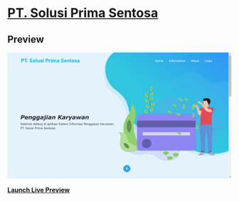 # [PT. Solusi Prima Sentosa](http://github.com/kelazz27/penggajian)

## Preview

![SB Admin 2 Preview](/img/testt.png)

**[Launch Live Preview](http://github.com/kelazz27/penggajian)**

